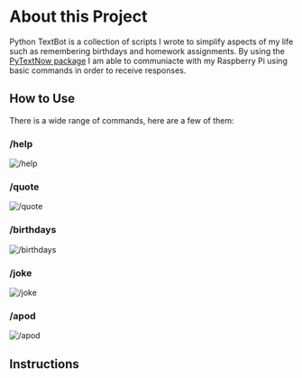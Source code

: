 # About this Project

Python TextBot is a collection of scripts I wrote to simplify aspects of my life such as remembering birthdays and homework assignments. By using the [PyTextNow package](https://pypi.org/project/PyTextNow/) I am able to communiacte with my Raspberry Pi using basic commands in order to receive responses.

## How to Use

There is a wide range of commands, here are a few of them:

### /help
<img src="{{site.baseurl | prepend: site.url}}IMG_9158.GIF" alt="/help" />

### /quote
<img src="{{site.baseurl | prepend: site.url}}IMG_9170.GIF" alt="/quote" />

### /birthdays
<img src="{{site.baseurl | prepend: site.url}}IMG_9174.GIF" alt="/birthdays" />

### /joke
<img src="{{site.baseurl | prepend: site.url}}IMG_9168.GIF" alt="/joke" />

### /apod
<img src="{{site.baseurl | prepend: site.url}}IMG_9165.GIF" alt="/apod" />


## Instructions


